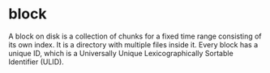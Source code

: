 # block

A block on disk is a collection of chunks for a fixed time range consisting of its own index. It is a directory with multiple files inside it. Every block has a unique ID, which is a Universally Unique Lexicographically Sortable Identifier (ULID).